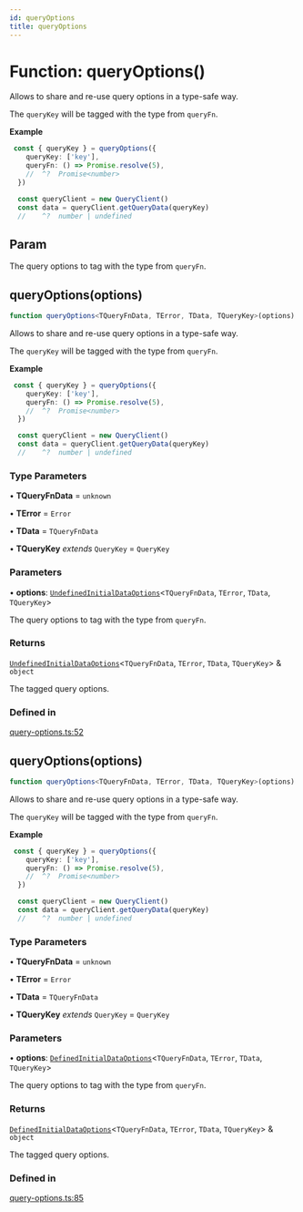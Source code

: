 ```yaml
---
id: queryOptions
title: queryOptions
---
```


# Function: queryOptions()

Allows to share and re-use query options in a type-safe way.

The `queryKey` will be tagged with the type from `queryFn`.

**Example**

```ts
 const { queryKey } = queryOptions({
    queryKey: ['key'],
    queryFn: () => Promise.resolve(5),
    //  ^?  Promise<number>
  })

  const queryClient = new QueryClient()
  const data = queryClient.getQueryData(queryKey)
  //    ^?  number | undefined
```

## Param

The query options to tag with the type from `queryFn`.

## queryOptions(options)

```ts
function queryOptions<TQueryFnData, TError, TData, TQueryKey>(options): UndefinedInitialDataOptions<TQueryFnData, TError, TData, TQueryKey> & object
```

Allows to share and re-use query options in a type-safe way.

The `queryKey` will be tagged with the type from `queryFn`.

**Example**

```ts
 const { queryKey } = queryOptions({
    queryKey: ['key'],
    queryFn: () => Promise.resolve(5),
    //  ^?  Promise<number>
  })

  const queryClient = new QueryClient()
  const data = queryClient.getQueryData(queryKey)
  //    ^?  number | undefined
```

### Type Parameters

• **TQueryFnData** = `unknown`

• **TError** = `Error`

• **TData** = `TQueryFnData`

• **TQueryKey** *extends* `QueryKey` = `QueryKey`

### Parameters

• **options**: [`UndefinedInitialDataOptions`](UndefinedInitialDataOptions.md)\<`TQueryFnData`, `TError`, `TData`, `TQueryKey`\>

The query options to tag with the type from `queryFn`.

### Returns

[`UndefinedInitialDataOptions`](UndefinedInitialDataOptions.md)\<`TQueryFnData`, `TError`, `TData`, `TQueryKey`\> & `object`

The tagged query options.

### Defined in

[query-options.ts:52](https://github.com/TanStack/query/blob/27861961bbb36e9bc25fcd45cff21b5645f02f9b/packages/angular-query-experimental/src/query-options.ts#L52)

## queryOptions(options)

```ts
function queryOptions<TQueryFnData, TError, TData, TQueryKey>(options): DefinedInitialDataOptions<TQueryFnData, TError, TData, TQueryKey> & object
```

Allows to share and re-use query options in a type-safe way.

The `queryKey` will be tagged with the type from `queryFn`.

**Example**

```ts
 const { queryKey } = queryOptions({
    queryKey: ['key'],
    queryFn: () => Promise.resolve(5),
    //  ^?  Promise<number>
  })

  const queryClient = new QueryClient()
  const data = queryClient.getQueryData(queryKey)
  //    ^?  number | undefined
```

### Type Parameters

• **TQueryFnData** = `unknown`

• **TError** = `Error`

• **TData** = `TQueryFnData`

• **TQueryKey** *extends* `QueryKey` = `QueryKey`

### Parameters

• **options**: [`DefinedInitialDataOptions`](DefinedInitialDataOptions.md)\<`TQueryFnData`, `TError`, `TData`, `TQueryKey`\>

The query options to tag with the type from `queryFn`.

### Returns

[`DefinedInitialDataOptions`](DefinedInitialDataOptions.md)\<`TQueryFnData`, `TError`, `TData`, `TQueryKey`\> & `object`

The tagged query options.

### Defined in

[query-options.ts:85](https://github.com/TanStack/query/blob/27861961bbb36e9bc25fcd45cff21b5645f02f9b/packages/angular-query-experimental/src/query-options.ts#L85)
